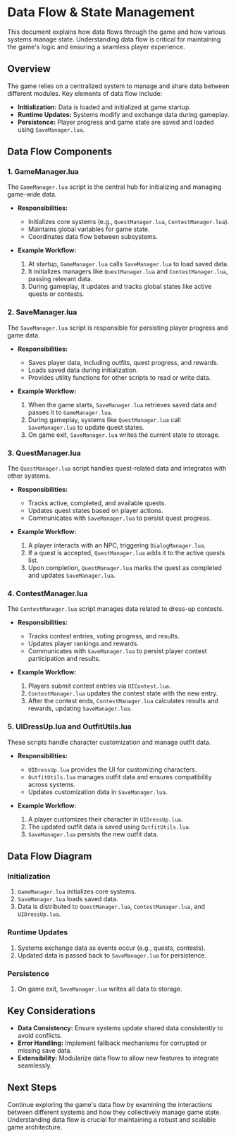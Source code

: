 # Data Flow & State Management

This document explains how data flows through the game and how various systems manage state. Understanding data flow is critical for maintaining the game's logic and ensuring a seamless player experience.

## Overview
The game relies on a centralized system to manage and share data between different modules. Key elements of data flow include:
- **Initialization:** Data is loaded and initialized at game startup.
- **Runtime Updates:** Systems modify and exchange data during gameplay.
- **Persistence:** Player progress and game state are saved and loaded using `SaveManager.lua`.

## Data Flow Components

### 1. **GameManager.lua**
The `GameManager.lua` script is the central hub for initializing and managing game-wide data.

- **Responsibilities:**
  - Initializes core systems (e.g., `QuestManager.lua`, `ContestManager.lua`).
  - Maintains global variables for game state.
  - Coordinates data flow between subsystems.

- **Example Workflow:**
  1. At startup, `GameManager.lua` calls `SaveManager.lua` to load saved data.
  2. It initializes managers like `QuestManager.lua` and `ContestManager.lua`, passing relevant data.
  3. During gameplay, it updates and tracks global states like active quests or contests.

### 2. **SaveManager.lua**
The `SaveManager.lua` script is responsible for persisting player progress and game data.

- **Responsibilities:**
  - Saves player data, including outfits, quest progress, and rewards.
  - Loads saved data during initialization.
  - Provides utility functions for other scripts to read or write data.

- **Example Workflow:**
  1. When the game starts, `SaveManager.lua` retrieves saved data and passes it to `GameManager.lua`.
  2. During gameplay, systems like `QuestManager.lua` call `SaveManager.lua` to update quest states.
  3. On game exit, `SaveManager.lua` writes the current state to storage.

### 3. **QuestManager.lua**
The `QuestManager.lua` script handles quest-related data and integrates with other systems.

- **Responsibilities:**
  - Tracks active, completed, and available quests.
  - Updates quest states based on player actions.
  - Communicates with `SaveManager.lua` to persist quest progress.

- **Example Workflow:**
  1. A player interacts with an NPC, triggering `DialogManager.lua`.
  2. If a quest is accepted, `QuestManager.lua` adds it to the active quests list.
  3. Upon completion, `QuestManager.lua` marks the quest as completed and updates `SaveManager.lua`.

### 4. **ContestManager.lua**
The `ContestManager.lua` script manages data related to dress-up contests.

- **Responsibilities:**
  - Tracks contest entries, voting progress, and results.
  - Updates player rankings and rewards.
  - Communicates with `SaveManager.lua` to persist player contest participation and results.

- **Example Workflow:**
  1. Players submit contest entries via `UIContest.lua`.
  2. `ContestManager.lua` updates the contest state with the new entry.
  3. After the contest ends, `ContestManager.lua` calculates results and rewards, updating `SaveManager.lua`.

### 5. **UIDressUp.lua and OutfitUtils.lua**
These scripts handle character customization and manage outfit data.

- **Responsibilities:**
  - `UIDressUp.lua` provides the UI for customizing characters.
  - `OutfitUtils.lua` manages outfit data and ensures compatibility across systems.
  - Updates customization data in `SaveManager.lua`.

- **Example Workflow:**
  1. A player customizes their character in `UIDressUp.lua`.
  2. The updated outfit data is saved using `OutfitUtils.lua`.
  3. `SaveManager.lua` persists the new outfit data.

## Data Flow Diagram

### Initialization
1. `GameManager.lua` initializes core systems.
2. `SaveManager.lua` loads saved data.
3. Data is distributed to `QuestManager.lua`, `ContestManager.lua`, and `UIDressUp.lua`.

### Runtime Updates
1. Systems exchange data as events occur (e.g., quests, contests).
2. Updated data is passed back to `SaveManager.lua` for persistence.

### Persistence
1. On game exit, `SaveManager.lua` writes all data to storage.

## Key Considerations
- **Data Consistency:** Ensure systems update shared data consistently to avoid conflicts.
- **Error Handling:** Implement fallback mechanisms for corrupted or missing save data.
- **Extensibility:** Modularize data flow to allow new features to integrate seamlessly.

## Next Steps

Continue exploring the game's data flow by examining the interactions between different systems and how they collectively manage game state. Understanding data flow is crucial for maintaining a robust and scalable game architecture.